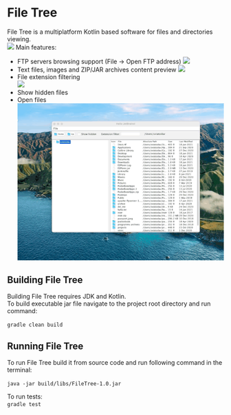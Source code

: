 # File Tree
File Tree is a multiplatform Kotlin based software for files and directories viewing.  
![](gifs/huge_files_and_directories.gif)
Main features:
- FTP servers browsing support (File -> Open FTP address)
  ![](gifs/ftp_server_browsing.gif)
- Text files, images and ZIP/JAR archives content preview
  ![](gifs/text_zip_jpeg_files_preview.gif)
- File extension filtering  
  ![](gifs/show_hidden_and_extension_filters.gif)
- Show hidden files
- Open files
  ![](gifs/open_directories_and_files.gif)

## Building File Tree
Building File Tree requires JDK and Kotlin.  
To build executable jar file navigate to the project root directory and run command:  

```gradle clean build```

## Running File Tree
To run File Tree build it from source code and run following command in the terminal:  

```java -jar build/libs/FileTree-1.0.jar```

To run tests:  
```gradle test```